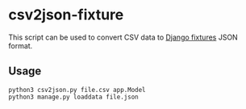 # csv2json-fixture
This script can be used to convert CSV data to [Django fixtures](https://docs.djangoproject.com/en/stable/howto/initial-data/) JSON format.

## Usage
```
python3 csv2json.py file.csv app.Model
python3 manage.py loaddata file.json
```
